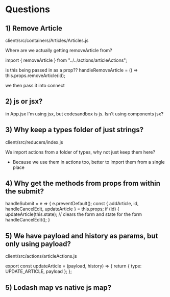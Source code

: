 # Questions

## 1) Remove Article

client/src/containers/Articles/Articles.js

Where are we actually getting removeArticle from?

import { removeArticle } from "../../actions/articleActions";

is this being passed in as a prop??
handleRemoveArticle = () => this.props.removeArticle(id);

we then pass it into connect

## 2) js or jsx?

in App.jsx I'm using jsx, but codesandbox is js. Isn't using components jsx?

## 3) Why keep a types folder of just strings?

client/src/reducers/index.js

We import actions from a folder of types, why not just keep them here?

-   Because we use them in actions too, better to import them from a single place

## 4) Why get the methods from props from within the submit?

handleSubmit = e => {
e.preventDefault();
const { addArticle, id, handleCancelEdit, updateArticle } = this.props;
if (id) {
updateArticle(this.state);
// clears the form and state for the form
handleCancelEdit();
}

## 5) We have payload and history as params, but only using payload?

client/src/actions/articleActions.js

export const updateArticle = (payload, history) => {
return {
type: UPDATE_ARTICLE,
payload
};
};

## 5) Lodash map vs native js map?
